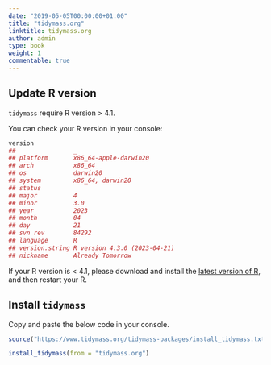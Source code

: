```yaml
---
date: "2019-05-05T00:00:00+01:00"
title: "tidymass.org"
linktitle: tidymass.org
author: admin
type: book
weight: 1
commentable: true
---
```




## Update R version

`tidymass` require R version > 4.1.

You can check your R version in your console:


```r
version
##                _                           
## platform       x86_64-apple-darwin20       
## arch           x86_64                      
## os             darwin20                    
## system         x86_64, darwin20            
## status                                     
## major          4                           
## minor          3.0                         
## year           2023                        
## month          04                          
## day            21                          
## svn rev        84292                       
## language       R                           
## version.string R version 4.3.0 (2023-04-21)
## nickname       Already Tomorrow
```

If your R version is < 4.1, please download and install the [latest version of R](https://cran.r-project.org/mirrors.html), and then restart your R.

## Install `tidymass`

Copy and paste the below code in your console.


```r
source("https://www.tidymass.org/tidymass-packages/install_tidymass.txt")
```


```r
install_tidymass(from = "tidymass.org")
```
